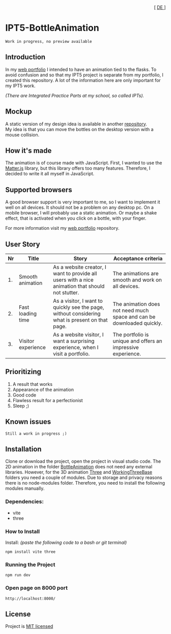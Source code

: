 <p align="right"> [ <a href="./README_DE.md"> DE </a> ] </p>

# IPT5-BottleAnimation

```
Work in progress, no preview available
```

## Introduction
In my [web portfolio](https://github.com/FireNick44/webportfolio) I intended to have an animation tied to the flasks. To avoid confusion and so that my IPT5 project is separate from my portfolio, I created this repository. 
A lot of the information here are only important for my IPT5 work.

_(There are Integrated Practice Parts at my school, so called IPTs)._

## Mockup
A static version of my design idea is available in another [repository](https://github.com/FireNick44/webportfolio). <br> My idea is that you can move the bottles on the desktop version with a mouse collision.

## How it's made
The animation is of course made with JavaScript. First, I wanted to use the [Matter.js](https://brm.io/matter-js/) library, but this library offers too many features. Therefore, I decided to write it all myself in JavaScript.

## Supported browsers
A good browser support is very important to me, so I want to implement it well on all devices. It should not be a problem on any desktop pc. On a mobile browser, I will probably use a static animation. Or maybe a shake effect, that is activated when you click on a bottle, with your finger.

For more information visit my [web portfolio](https://github.com/FireNick44/webportfolio) repository.

## User Story

| Nr |         Title         |                                               Story                                                |                          Acceptance criteria                           |
|----|-----------------------|----------------------------------------------------------------------------------------------------|------------------------------------------------------------------------|
| 1. | Smooth animation      | As a website creator, I want to provide all users with a nice animation that should not stutter.   | The animations are smooth and work on all devices.                     |
| 2. | Fast loading time     | As a visitor, I want to quickly see the page, without considering what is present on that page.    | The animation does not need much space and can be downloaded quickly.  |
| 3. | Visitor experience    | As a website visitor, I want a surprising experience, when I visit a portfolio.                    | The portfolio is unique and offers an impressive experience.           |

## Prioritizing

1. A result that works
2. Appearance of the animation
3. Good code
4. Flawless result for a perfectionist
5. Sleep ;)



## Known issues

```
Still a work in progress ;)
```

## Installation

Clone or download the project, open the project in visual studio code. The 2D animation in the folder [BottleAnimation](./BottleAnimation) does not need any external libraries.
However, for the 3D animation [Three](./Three) and [WorkingThreeBase](./WorkingThreeBase) folders you need a couple of modules.  Due to storage and privacy reasons there is no node-modules folder. Therefore, you need to install the following modules manually.

### Dependencies:

 - vite
 - three


### How to Install

Install: _(paste the following code to a bash or git terminal)_

```
npm install vite three
```

### Running the Project

```
npm run dev
```

### Open page on 8000 port
```
http://localhost:8000/
```

## License
Project is [MIT licensed](./LICENSE)
